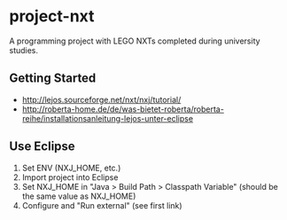 # project-nxt

A programming project with LEGO NXTs completed during university studies.

## Getting Started

* http://lejos.sourceforge.net/nxt/nxj/tutorial/
* http://roberta-home.de/de/was-bietet-roberta/roberta-reihe/installationsanleitung-lejos-unter-eclipse


## Use Eclipse

1. Set ENV (NXJ_HOME, etc.)
2. Import project into Eclipse
3. Set NXJ_HOME in "Java > Build Path > Classpath Variable" (should be the same value as NXJ_HOME)
4. Configure and "Run external" (see first link)
